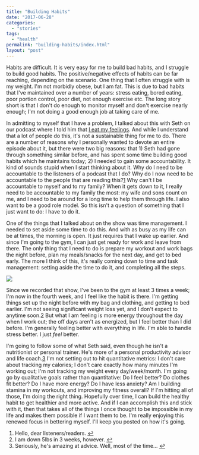 ```yaml
---
title: "Building Habits"
date: "2017-06-28"
categories: 
  - "stories"
tags: 
  - "health"
permalink: "building-habits/index.html"
layout: "post"
---
```


Habits are difficult. It is very easy for me to build bad habits, and I struggle to build good habits. The positive/negative effects of habits can be far reaching, depending on the scenario. One thing that I often struggle with is my weight. I'm not morbidly obese, but I am fat. This is due to bad habits that I've maintained over a number of years: stress eating, bored eating, poor portion control, poor diet, not enough exercise etc. The long story short is that I don't do enough to monitor myself and don't exercise nearly enough; I'm not doing a good enough job at taking care of me.

In admitting to myself that I have a problem, I talked about this with Seth on our podcast where I told him that [I eat my feelings](http://podcast.fundamentallybroken.men/8 "Fundamentally Broken Episode 008 - I Eat My Feelings"). And while I understand that a lot of people do this, it's not a sustainable thing for me to do. There are a number of reasons why I personally wanted to devote an entire episode about it, but there were two big reasons: that 1) Seth had gone through something similar before, and has spent some time building good habits which he maintains today; 2) I needed to gain some accountability. It kind of sounds stupid when I start thinking about it. Why do I need to be accountable to the listeners of a podcast that I do? Why do I now need to be accountable to the people that are reading this?[1](#fn1) Why can't I be accountable to myself and to my family? When it gets down to it, I really need to be accountable to my family the most: my wife and sons count on me, and I need to be around for a long time to help them through life. I also want to be a good role model. So this isn't a question of something that I just want to do: I have to do it.

One of the things that I talked about on the show was time management. I needed to set aside some time to do this. And with as busy as my life can be at times, the morning is open. It just requires that I wake up earlier. And since I'm going to the gym, I can just get ready for work and leave from there. The only thing that I need to do is prepare my workout and work bags the night before, plan my meals/snacks for the next day, and get to bed early. The more I think of this, it's really coming down to time and task management: setting aside the time to do it, and completing all the steps.

![](/images/Image-6-28-17-10-28-AM.png)

Since we recorded that show, I've been to the gym at least 3 times a week; I'm now in the fourth week, and I feel like the habit is there. I'm getting things set up the night before with my bag and clothing, and getting to bed earlier. I'm not seeing significant weight loss yet, and I don't expect to anytime soon.[2](#fn2) But what I am feeling is more energy throughout the day when I work out; the off days aren't as energized, but I feel better than I did before. I'm generally feeling better with everything in life. I'm able to handle stress better. I just _feel_ better.

I'm going to follow some of what Seth said, even though he isn't a nutritionist or personal trainer. He's more of a personal productivity advisor and life coach.[3](#fn3) I'm not setting out to hit quantitative metrics: I don't care about tracking my calories; I don't care exactly how many minutes I'm working out; I'm not tracking my weight every day/week/month. I'm going go by qualitative goals rather than quantitative: Do I feel better? Do clothes fit better? Do I have more energy? Do I have less anxiety? Am I building stamina in my workouts, and improving my fitness overall? If I'm hitting all of those, I'm doing the right thing. Hopefully over time, I can build the healthy habit to get healthier and more active. And if I can accomplish this and stick with it, then that takes all of the things I once thought to be impossible in my life and makes them possible if I want them to be. I'm really enjoying this renewed focus in bettering myself. I'll keep you posted on how it's going.

1. Hello, dear listeners/readers. [↩](#ffn1)
2. I am down 5lbs in 3 weeks, however. [↩](#ffn2)
3. Seriously, he's amazing at advice. Well, most of the time… [↩](#ffn3)
